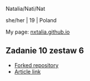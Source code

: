 Natalia/Nati/Nat

she/her | 19 | Poland

My page: [nxtalia.github.io](https://nxtalia.github.io/)

## Zadanie 10 zestaw 6
+ [Forked repository](https://github.com/nxtalia/HandRefiner)
+ [Article link](https://paperswithcode.com/paper/handrefiner-refining-malformed-hands-in)
